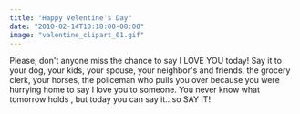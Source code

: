 ```yaml
---
title: "Happy Velentine's Day"
date: "2010-02-14T10:18:00-08:00"
image: "valentine_clipart_01.gif"
---
```


Please, don't anyone miss the chance to say I LOVE YOU today! Say it to your dog, your kids, your spouse, your neighbor's and friends, the grocery clerk, your horses, the policeman who pulls you over because you were hurrying home to say I love you to someone. You never know what tomorrow holds , but today you can say it...so SAY IT!